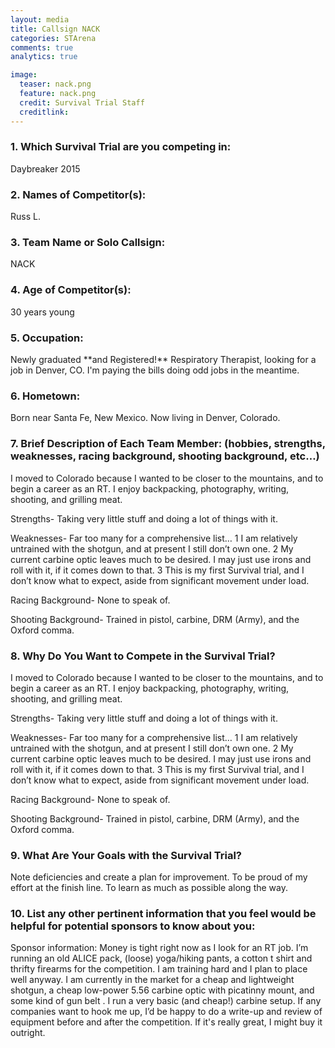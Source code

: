 ```yaml
---
layout: media
title: Callsign NACK
categories: STArena
comments: true
analytics: true

image:
  teaser: nack.png
  feature: nack.png
  credit: Survival Trial Staff
  creditlink:  
---
```

 

 
<h3>1. Which Survival Trial are you competing in:</h3>

Daybreaker 2015
 
<h3>2. Names of Competitor(s):</h3>

Russ L.
 
<h3>3. Team Name or Solo Callsign:</h3>

NACK 
 
<h3>4. Age of Competitor(s):</h3>

 30 years young
 
<h3>5. Occupation:</h3>
Newly graduated **and Registered!** Respiratory Therapist, looking for a job in Denver, CO. I'm paying the bills doing odd jobs in the meantime. 
<h3>6. Hometown:</h3>
 Born near Santa Fe, New Mexico. Now living in Denver, Colorado. 
<h3>7. Brief Description of Each Team Member: (hobbies, strengths, weaknesses, racing background, shooting background, etc…)</h3>

I moved to Colorado because I wanted to be closer to the mountains, and to begin a career as an RT. I enjoy backpacking, photography, writing, shooting, and grilling meat.
 
Strengths- Taking very little stuff and doing a lot of things with it.
 
Weaknesses- Far too many for a comprehensive list… 
1 I am relatively untrained with the shotgun, and at present I still don’t own one.
2 My current carbine optic leaves much to be desired. I may just use irons and roll with it, if it comes down to that.
3 This is my first Survival trial, and I don’t know what to expect, aside from significant movement under load.
 
Racing Background- None to speak of.
 
Shooting Background- Trained in pistol, carbine, DRM (Army), and the Oxford comma.



 
<h3>8. Why Do You Want to Compete in the Survival Trial?</h3>

I moved to Colorado because I wanted to be closer to the mountains, and to begin a career as an RT. I enjoy backpacking, photography, writing, shooting, and grilling meat.
 
Strengths- Taking very little stuff and doing a lot of things with it.
 
Weaknesses- Far too many for a comprehensive list… 
1 I am relatively untrained with the shotgun, and at present I still don’t own one.
2 My current carbine optic leaves much to be desired. I may just use irons and roll with it, if it comes down to that.
3 This is my first Survival trial, and I don’t know what to expect, aside from significant movement under load.
 
Racing Background- None to speak of.
 
Shooting Background- Trained in pistol, carbine, DRM (Army), and the Oxford comma.

 
<h3>9. What Are Your Goals with the Survival Trial?</h3>
Note deficiencies and create a plan for improvement.
To be proud of my effort at the finish line.
To learn as much as possible along the way.
 

<h3>10.  List any other pertinent information that you feel would be helpful for potential sponsors to know about you:</h3>
Sponsor information:
Money is tight right now as I look for an RT job. I’m running an old ALICE pack, (loose) yoga/hiking pants, a cotton t shirt and thrifty firearms for the competition. I am training hard and I plan to place well anyway.
I am currently in the market for a cheap and lightweight shotgun, a cheap low-power 5.56 carbine optic with picatinny mount, and some kind of gun belt . I run a very basic (and cheap!) carbine setup. If any companies want to hook me up, I’d be happy to do a write-up and review of equipment before and after the competition. If it's really great, I might buy it outright.
 
